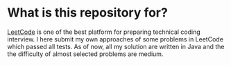 # What is this repository for? #

[LeetCode](https://leetcode.com) is one of the best platform for preparing technical coding interview. I here submit my own approaches of some problems in LeetCode which passed all tests. As of now, all my solution are written in Java and the the difficulty of almost selected problems are medium. 
